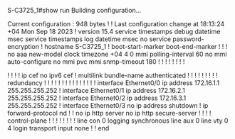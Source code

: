 S-C3725_1#show run
Building configuration...

Current configuration : 948 bytes
!
! Last configuration change at 18:13:24 +04 Mon Sep 18 2023
!
version 15.4
service timestamps debug datetime msec
service timestamps log datetime msec
no service password-encryption
!
hostname S-C3725_1
!
boot-start-marker
boot-end-marker
!
!
!
no aaa new-model
clock timezone +04 4 0
mmi polling-interval 60
no mmi auto-configure
no mmi pvc
mmi snmp-timeout 180
!
!
!
!
!
!
!
!


!
!
!
!
ip cef
no ipv6 cef
!
multilink bundle-name authenticated
!
!
!
!
!
!
!
!
!
redundancy
!
!
!
!
!
!
!
!
!
!
!
!
!
!
!
interface Ethernet0/0
 ip address 172.16.1.1 255.255.255.252
!
interface Ethernet0/1
 ip address 172.16.2.1 255.255.255.252
!
interface Ethernet0/2
 ip address 172.16.3.1 255.255.255.252
!
interface Ethernet0/3
 no ip address
 shutdown
!
ip forward-protocol nd
!
!
no ip http server
no ip http secure-server
!
!
!
!
control-plane
!
!
!
!
!
!
!
!
line con 0
 logging synchronous
line aux 0
line vty 0 4
 login
 transport input none
!
!
end